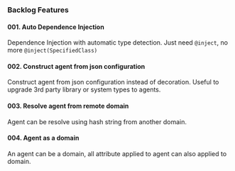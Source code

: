 ### Backlog Features

#### 001. Auto Dependence Injection

Dependence Injection with automatic type detection.
Just need `@inject`, no more `@inject(SpecifiedClass)`

#### 002. Construct agent from json configuration

Construct agent from json configuration instead of decoration.
Useful to upgrade 3rd party library or system types to agents.

#### 003. Resolve agent from remote domain

Agent can be resolve using hash string from another domain.

#### 004. Agent as a domain

An agent can be a domain, all attribute applied to agent can also applied to domain.

